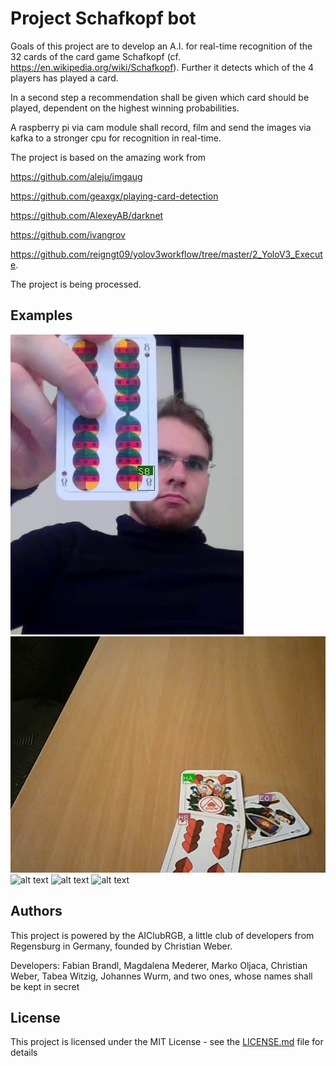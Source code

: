 # Project Schafkopf bot

Goals of this project are to develop an A.I. for real-time recognition of the 32 cards of the card game Schafkopf (cf. https://en.wikipedia.org/wiki/Schafkopf).
Further it detects which of the 4 players has played a card.

In a second step a recommendation shall be given which card should be played, dependent on the highest winning probabilities. 

A raspberry pi via cam module shall record, film and send the images via kafka to a stronger cpu for recognition in real-time. 

The project is based on the amazing work from

https://github.com/aleju/imgaug

https://github.com/geaxgx/playing-card-detection

https://github.com/AlexeyAB/darknet

https://github.com/ivangrov

https://github.com/reigngt09/yolov3workflow/tree/master/2_YoloV3_Execute.
 
The project is being processed.

## Examples


![alt text](for_readme/Schellen8.jpg)
![alt text](for_readme/HerzAss_Herz8_EichelOber.jpg)
![alt text](for_readme/Example_detection_film.gif)
![alt text](for_readme/Original_motion.gif)
![alt text](for_readme/After_perspective_transfo.gif)




## Authors

This project is powered by the AIClubRGB, a little club of developers from Regensburg in Germany, founded by Christian Weber.

Developers: 
Fabian Brandl,
Magdalena Mederer,
Marko Oljaca,
Christian Weber,
Tabea Witzig,
Johannes Wurm,
and two ones, whose names shall be kept in secret 	    




## License

This project is licensed under the MIT License - see the [LICENSE.md](LICENSE.md) file for details


